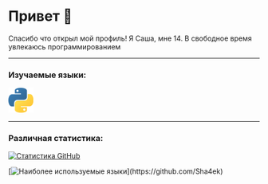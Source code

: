 # Привет 👋
Спасибо что открыл мой профиль! Я Саша, мне 14. В свободное время увлекаюсь программированием

-------

### Изучаемые языки:
<img src="https://github.com/Sha4ek/Sha4ek/blob/main/images/python-logo.png" height="50" alt="Python">

-------

### Различная статистика:
[![Статистика GitHub](https://github-readme-stats.vercel.app/api?username=Sha4ek&theme=material-palenight&locale=ru&hide=issues,contribs&show_icons=true&include_all_commits=true&custom_title=Статистика+GitHub:&count_private=true)](https://github.com/Sha4ek)

[![Наиболее используемые языки](https://github-readme-stats.vercel.app/api/top-langs/?username=Sha4ek&theme=material-palenight&layout=compact&custom_title=Наиболее+используемые+языки:)](https://github.com/Sha4ek)
